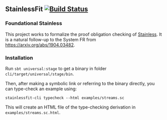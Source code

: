 ## StainlessFit [![Build Status][larabot-img]][larabot-ref]

### Foundational Stainless

This project works to formalize the proof obligation checking of [Stainless](https://stainless.epfl.ch/).
It is a natural follow-up to the System FR from https://arxiv.org/abs/1904.03482.


### Installation

Run `sbt universal:stage` to get a binary in folder `cli/target/universal/stage/bin`.

Then, after making a symbolic link or referring to the binary directly, you can
type-check an example using:

```
stainlessfit-cli typecheck --html examples/streams.sc
```

This will create an HTML file of the type-checking derivation in `examples/streams.sc.html`.

[larabot-img]: http://laraquad4.epfl.ch:9000/epfl-lara/StainlessFit/status/master
[larabot-ref]: http://laraquad4.epfl.ch:9000/epfl-lara/StainlessFit/builds
